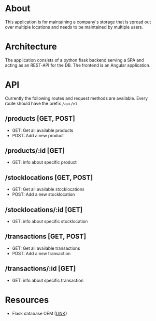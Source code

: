 # About
This application is for maintaining a company's storage that is spread out over multiple locations and needs to be maintained by multiple users.

# Architecture
The application consists of a python flask backend serving a SPA and acting as an REST-API for the DB. The frontend is an Angular application.

# API
Currently the following routes and request methods are available.
Every route should have the prefix `/api/v1`
## /products [GET, POST]
* GET: Get all available products
* POST: Add a new product

## /products/:id [GET]
* GET: info about specific product

## /stocklocations [GET, POST]
* GET: Get all available stocklocations
* POST: Add a new stocklocation

## /stocklocations/:id [GET]
* GET: info about specific stocklocation

## /transactions [GET, POST]
* GET: Get all available transactions
* POST: Add a new transaction

## /transactions/:id [GET]
* GET: info about specific transaction

# Resources
- Flask database OEM ([LINK](https://blog.miguelgrinberg.com/post/the-flask-mega-tutorial-part-iv-database))
